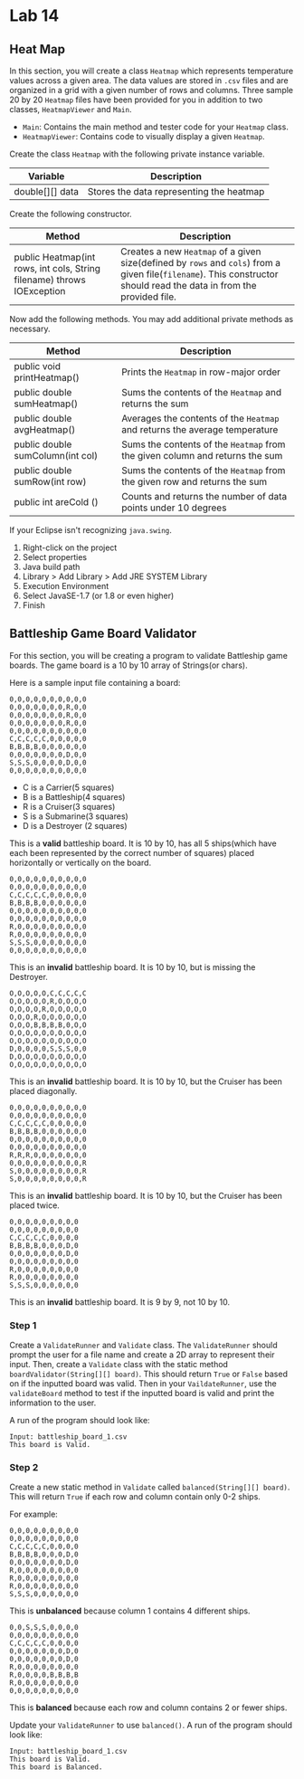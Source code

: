 # Lab 14

## Heat Map

In this section, you will create a class `Heatmap` which represents temperature values across a given area. The data values are stored in `.csv` files and are organized in a grid with a given number of rows and columns. Three sample 20 by 20 `Heatmap` files have been provided for you in addition to two classes, `HeatmapViewer` and `Main`.
- `Main`: Contains the main method and tester code for your `Heatmap` class.
- `HeatmapViewer`: Contains code  to visually display a given `Heatmap`.


Create the class `Heatmap` with the following private instance variable.

| Variable            | Description                              |
| ------------------- | ---------------------------------------- |
| double\[\]\[\] data | Stores the data representing the heatmap |

Create the following constructor.

| Method                                                                 | Description                                                                                                                                                           |
| ---------------------------------------------------------------------- | --------------------------------------------------------------------------------------------------------------------------------------------------------------------- |
| public Heatmap(int rows, int cols, String filename) throws IOException | Creates a new `Heatmap` of a given size(defined by `rows` and `cols`) from a given file(`filename`). This constructor should read the data in from the provided file. |

Now add the following methods. You may add additional private methods as necessary. 

| Method                           | Description                                                                  |
| -------------------------------- | ---------------------------------------------------------------------------- |
| public void printHeatmap()       | Prints the `Heatmap` in row-major order                                      |
| public double sumHeatmap()       | Sums the contents of the `Heatmap` and returns the sum                       |
| public double avgHeatmap()       | Averages the contents of the `Heatmap` and returns the average temperature   |
| public double sumColumn(int col) | Sums the contents of the `Heatmap` from the given column and returns the sum |
| public double sumRow(int row)    | Sums the contents of the `Heatmap` from the given row and returns the sum    |
| public int areCold ()            | Counts and returns the number of data points under 10 degrees                |

If your Eclipse isn't recognizing `java.swing`. 
1. Right-click on the project
2. Select properties
3. Java build path
4. Library > Add Library > Add JRE SYSTEM Library
5. Execution Environment
6. Select JavaSE-1.7 (or 1.8 or even higher)
7. Finish

## Battleship Game Board Validator

For this section, you will be creating a program to validate Battleship game boards. The game board is a 10 by 10 array of Strings(or chars). 

Here is a sample input file containing a board: 

```
0,0,0,0,0,0,0,0,0,0
0,0,0,0,0,0,0,R,0,0
0,0,0,0,0,0,0,R,0,0
0,0,0,0,0,0,0,R,0,0
0,0,0,0,0,0,0,0,0,0
C,C,C,C,C,0,0,0,0,0
B,B,B,B,0,0,0,0,0,0
0,0,0,0,0,0,0,D,0,0
S,S,S,0,0,0,0,D,0,0
0,0,0,0,0,0,0,0,0,0
```

- C is a Carrier(5 squares)
- B is a Battleship(4 squares)
- R is a Cruiser(3 squares)
- S is a Submarine(3 squares)
- D is a Destroyer (2 squares)

This is a **valid** battleship board. It is 10 by 10, has all 5 ships(which have each been represented by the correct number of squares) placed horizontally or vertically on the board.

```
0,0,0,0,0,0,0,0,0,0
0,0,0,0,0,0,0,0,0,0
C,C,C,C,C,0,0,0,0,0
B,B,B,B,0,0,0,0,0,0
0,0,0,0,0,0,0,0,0,0
0,0,0,0,0,0,0,0,0,0
R,0,0,0,0,0,0,0,0,0
R,0,0,0,0,0,0,0,0,0
S,S,S,0,0,0,0,0,0,0
0,0,0,0,0,0,0,0,0,0
```

This is an **invalid** battleship board. It is 10 by 10, but is missing the Destroyer. 

```
O,O,O,O,O,C,C,C,C,C
O,O,O,O,O,R,O,O,O,O
O,O,O,O,R,O,O,O,O,O
O,O,O,R,O,O,O,O,O,O
O,O,O,B,B,B,B,0,O,O
O,O,O,O,O,O,O,O,O,O
O,O,O,O,O,O,O,O,O,O
D,0,0,0,0,S,S,S,0,0
D,O,O,O,O,O,O,O,O,O
O,O,O,O,O,O,O,O,O,O
```

This is an **invalid** battleship board. It is 10 by 10, but the Cruiser has been placed diagonally.

```
0,0,0,0,0,0,0,0,0,0
0,0,0,0,0,0,0,0,0,0
C,C,C,C,C,0,0,0,0,0
B,B,B,B,0,0,0,0,0,0
0,0,0,0,0,0,0,0,0,0
0,0,0,0,0,0,0,0,0,0
R,R,R,0,0,0,0,0,0,0
0,0,0,0,0,0,0,0,0,R
S,0,0,0,0,0,0,0,0,R
S,0,0,0,0,0,0,0,0,R
```

This is an **invalid** battleship board. It is 10 by 10, but the Cruiser has been placed twice.

```
0,0,0,0,0,0,0,0,0
0,0,0,0,0,0,0,0,0
C,C,C,C,C,0,0,0,0
B,B,B,B,0,0,0,D,0
0,0,0,0,0,0,0,D,0
0,0,0,0,0,0,0,0,0
R,0,0,0,0,0,0,0,0
R,0,0,0,0,0,0,0,0
S,S,S,0,0,0,0,0,0
```

This is an **invalid** battleship board. It is 9 by 9, not 10 by 10.


### Step 1

Create a `ValidateRunner` and `Validate` class. The `ValidateRunner` should prompt the user for a file name and create a 2D array to represent their input. Then, create a `Validate` class with the static method `boardValidator(String[][] board)`. This should return `True` or `False` based on if the inputted board was valid. Then in your `VaildateRunner`, use the `validateBoard` method to test if the inputted board is valid and print the information to the user.  

A run of the program should look like:

```
Input: battleship_board_1.csv
This board is Valid.
```


### Step 2

Create a new static method in `Validate` called `balanced(String[][] board)`. This will return `True` if each row and column contain only 0-2 ships.

For example:
```
0,0,0,0,0,0,0,0,0
0,0,0,0,0,0,0,0,0
C,C,C,C,C,0,0,0,0
B,B,B,B,0,0,0,D,0
0,0,0,0,0,0,0,D,0
R,0,0,0,0,0,0,0,0
R,0,0,0,0,0,0,0,0
R,0,0,0,0,0,0,0,0
S,S,S,0,0,0,0,0,0
```

This is **unbalanced** because column 1 contains 4 different ships. 

```
0,0,S,S,S,0,0,0,0
0,0,0,0,0,0,0,0,0
C,C,C,C,C,0,0,0,0
0,0,0,0,0,0,0,D,0
0,0,0,0,0,0,0,D,0
R,0,0,0,0,0,0,0,0
R,0,0,0,0,B,B,B,B
R,0,0,0,0,0,0,0,0
0,0,0,0,0,0,0,0,0
```

This is **balanced** because each row and column contains 2 or fewer ships.

Update your `ValidateRunner` to use `balanced()`. A run of the program should look like:

```
Input: battleship_board_1.csv
This board is Valid.
This board is Balanced.
```
